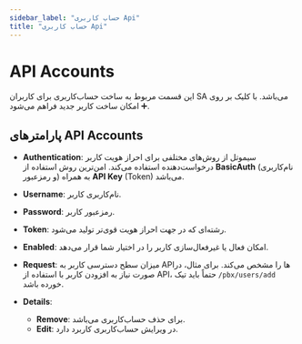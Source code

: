 ```yaml
---
sidebar_label: "حساب کاربری Api"
title: "حساب کاربری Api"
---
```



# API Accounts

این قسمت مربوط به ساخت حساب‌کاربری برای کاربران SA می‌باشد. با کلیک بر روی ➕ امکان ساخت کاربر جدید فراهم می‌شود.

## پارامترهای API Accounts

- **Authentication**: سیموتل از روش‌های مختلفی برای احراز هویت کاربر درخواست‌دهنده استفاده می‌کند. امن‌ترین روش استفاده از **BasicAuth** (نام‌کاربری و رمزعبور) به همراه **API Key** (Token) می‌باشد.

- **Username**: نام‌کاربری کاربر.

- **Password**: رمزعبور کاربر.

- **Token**: رشته‌ای که در جهت احراز هویت قوی‌تر تولید می‌شود.

- **Enabled**: امکان فعال یا غیر‌فعال‌سازی کاربر را در اختیار شما قرار می‌دهد.

- **Request**: میزان سطح دسترسی کاربر به APIها را مشخص می‌کند. برای مثال، در صورت نیاز به افزودن کاربر با استفاده از API، حتماً باید تیک `/pbx/users/add` خورده باشد.

- **Details**:
  - **Remove**: برای حذف حساب‌کاربری می‌باشد.
  - **Edit**: در ویرایش حساب‌کاربری کاربرد دارد.